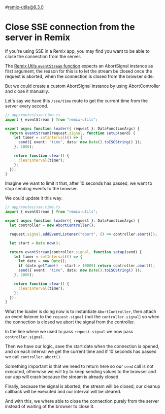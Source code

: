 #remix-utils@6.3.0

# Close SSE connection from the server in Remix

If you're using SSE in a Remix app, you may find you want to be able to close the connection from the server.

The [Remix Utils `eventStream` function](https://github.com/sergiodxa/remix-utils#server-sent-events) expects an AbortSignal instance as first argument, the reason for this is to let the stream be closed once the request is aborted, when the connection is closed from the browser side.

But we could create a custom AbortSignal instance by using AbortController and close it manually.

Let's say we have this `/sse/time` route to get the current time from the server every second.

```ts
// app/routes/sse.time.ts
import { eventStream } from "remix-utils";

export async function loader({ request }: DataFunctionArgs) {
  return eventStream(request.signal, function setup(send) {
    let timer = setInterval(() => {
      send({ event: "time", data: new Date().toISOString() });
    }, 1000);

    return function clear() {
      clearInterval(timer);
    };
  });
}
```

Imagine we want to limit it that, after 10 seconds has passed, we want to stop sending events to the browser.

We could update it this way:

```ts
// app/routes/sse.time.ts
import { eventStream } from "remix-utils";

export async function loader({ request }: DataFunctionArgs) {
  let controller = new AbortController();

  request.signal.addEventListener("abort", () => controller.abort());

  let start = Date.now();

  return eventStream(controller.signal, function setup(send) {
    let timer = setInterval(() => {
      let date = new Date();
      if (date.getTime() - start > 10000) return controller.abort();
      send({ event: "time", data: new Date().toISOString() });
    }, 1000);

    return function clear() {
      clearInterval(timer);
    };
  });
}
```

What the loader is doing now is to instantiate `AbortController`, then attach an event listener to the `request.signal` (not the `controller.signal`) so when the connection is closed we abort the signal from the controller.

In the line where we used to pass `request.signal` we now pass `controller.signal`.

Then we have our logic, save the start date when the connection is opened, and on each interval we get the current time and if 10 seconds has passed we call `controller.abort()`.

Something important is that we need to return here so our `send` call is not executed, otherwise we will try to keep sending values to the browser and our app will crash because the stream is already closed.

Finally, because the signal is aborted, the stream will be closed, our cleanup callback will be executed and our interval will be cleared.

And with this, we where able to close the connection purely from the server instead of waiting of the browser to close it.
